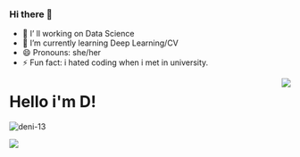 ### Hi there 👋




- 🔭 I’ ll working on Data Science
- 🌱 I’m currently learning Deep Learning/CV
- 😄 Pronouns: she/her
- ⚡ Fun fact: i hated coding when i met in university.



<img align='right' src="https://github-readme-stats.vercel.app/api?username=deni-13&show_icons=true">

# Hello i'm D! 
<p align="left"> <img src="https://komarev.com/ghpvc/?username=bleu8" alt="deni-13" /> </p>


[![](https://img.shields.io/github/followers/deni-13?style=social)](https://www.github.com/deni-13)



